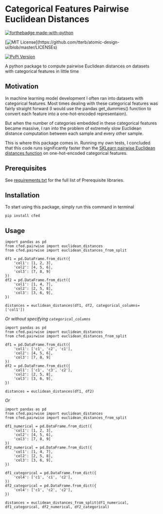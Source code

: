 # Categorical Features Pairwise Euclidean Distances

[![forthebadge made-with-python](http://ForTheBadge.com/images/badges/made-with-python.svg)](https://www.python.org/)

[![MIT License](https://img.shields.io/apm/l/atomic-design-ui.svg?)](https://github.com/tterb/atomic-design-ui/blob/master/LICENSEs)

[![PyPi Version](https://img.shields.io/pypi/v/cfed.svg)](https://pypi.python.org/pypi/cfed/)

A python package to compute pairwise Euclidean distances on datasets with categorical features in little time


## Motivation

In machine learning model development I often ran into datasets with categorical features. Most times dealing with these categorical features was fairly straight forward (I would use the pandas get_dummies() function to convert each feature into a one-hot-encoded representaion).

But when the number of categories embedded in these categorical features became massive, I ran into the problem of extremely slow Euclidean distance computation between each sample and every other sample.

This is where this package comes in. Running my own tests, I concluded that this code runs significantly faster than the [SKLearn pairwise Euclidean distances function](https://scikit-learn.org/stable/modules/generated/sklearn.metrics.pairwise.euclidean_distances.html) on one-hot-encoded categorical features.


## Prerequisites

See [requirements.txt](https://github.com/ItsWajdy/categorical_features_euclidean_distance/blob/master/requirements.txt) for the full list of Prerequisite libraries.


## Installation

To start using this package, simply run this command in terminal

`pip install cfed`


## Usage

```
import pandas as pd
from cfed.pairwise import euclidean_distances
from cfed.pairwise import euclidean_distances_from_split

df1 = pd.DataFrame.from_dict({
    'col1': [1, 2, 3],
    'col2': [4, 5, 6],
    'col3': [7, 8, 9]
})
df2 = pd.DataFrame.from_dict({
    'col1': [1, 4, 7],
    'col2': [2, 5, 8],
    'col3': [3, 6, 9],
})

distances = euclidean_distances(df1, df2, categorical_columns=['col1'])
```

*Or without specifying `categorical_columns`*

```
import pandas as pd
from cfed.pairwise import euclidean_distances
from cfed.pairwise import euclidean_distances_from_split

df1 = pd.DataFrame.from_dict({
    'col1': ['c1', 'c2', 'c1'],
    'col2': [4, 5, 6],
    'col3': [7, 8, 9]
})
df2 = pd.DataFrame.from_dict({
    'col1': ['c1', 'c3', 'c2'],
    'col2': [2, 5, 8],
    'col3': [3, 6, 9],
})

distances = euclidean_distances(df1, df2)
```

*Or*

```
import pandas as pd
from cfed.pairwise import euclidean_distances
from cfed.pairwise import euclidean_distances_from_split

df1_numerical = pd.DataFrame.from_dict({
    'col1': [1, 2, 3],
    'col2': [4, 5, 6],
    'col3': [7, 8, 9]
})
df2_numerical = pd.DataFrame.from_dict({
    'col1': [1, 4, 7],
    'col2': [2, 5, 8],
    'col3': [3, 6, 9],
})

df1_categorical = pd.DataFrame.from_dict({
    'col4': ['c1', 'c1', 'c2'],
})
df2_categorical = pd.DataFrame.from_dict({
    'col4': ['c1', 'c2', 'c2'],
})

distances = euclidean_distances_from_split(df1_numerical, df1_categorical, df2_numerical, df2_categorical)
```
